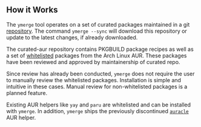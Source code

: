 ## How it Works

The `ymerge` tool operates on a set of curated packages maintained in a git
[repository](https://github.com/flying-dude/curated-aur).
The command `ymerge --sync` will download this repository or update to the latest changes, if already downloaded.

The curated-aur repository contains PKGBUILD package recipes as well as a set of
[whitelisted](https://github.com/flying-dude/curated-aur/blob/main/aur-whitelist.json)
packages from the Arch Linux AUR.
These packages have been reviewed and approved by maintainership of curated repo.

Since review has already been conducted, `ymerge` does not require the user to manually review the whitelisted packages. Installation is simple and intuitive in these cases. Manual review for non-whitelisted packages is a planned feature.

Existing AUR helpers like `yay` and `paru` are whitelisted and can be installed with `ymerge`. In addition, `ymerge` ships the previously discontinued
[`auracle`](https://github.com/flying-dude/ymerge/blob/main/src/auracle/README.md)
AUR helper.